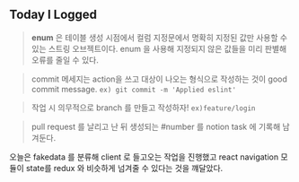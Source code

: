 ## Today I Logged

> **enum** 은 테이블 생성 시점에서 컬럼 지정문에서 명확히 지정된 값만 사용할 수 있는 스트링 오브젝트이다. enum 을 사용해 지정되지 않은 값들을 미리 판별해 오류를 줄일 수 있다.

> commit 메세지는 action을 쓰고 대상이 나오는 형식으로 작성하는 것이 good commit message.
> `ex) git commit -m 'Applied eslint'`

> 작업 시 의무적으로 branch 를 만들고 작성하자! `ex)feature/login`

> pull request 를 날리고 난 뒤 생성되는 #number 를 notion task 에 기록해 남겨둔다.

오늘은 fakedata 를 분류해 client 로 들고오는 작업을 진행했고 react navigation 모듈이 state를 redux 와 비슷하게 넘겨줄 수 있다는 것을 꺠달았다.
